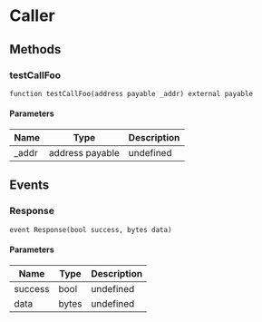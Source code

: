 # Caller









## Methods

### testCallFoo

```solidity
function testCallFoo(address payable _addr) external payable
```





#### Parameters

| Name | Type | Description |
|---|---|---|
| _addr | address payable | undefined |



## Events

### Response

```solidity
event Response(bool success, bytes data)
```





#### Parameters

| Name | Type | Description |
|---|---|---|
| success  | bool | undefined |
| data  | bytes | undefined |



